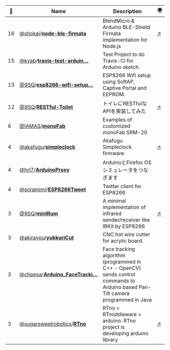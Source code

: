 |:star2: | Name | Description | 🌍|
|---|---|---|---|
|16|[@shokai](https://github.com/shokai)/[**node-ble-firmata**](https://github.com/shokai/node-ble-firmata)|BlendMicro & Arduino BLE-Shield Firmata implementation for Node.js|[:arrow_upper_right:](https://www.npmjs.org/package/ble-firmata)|
|15|[@kyab](https://github.com/kyab)/[**travis-test-arduin…**](https://github.com/kyab/travis-test-arduino)|Test Project to do Travis-CI for Arduino sketch.||
|13|[@9SQ](https://github.com/9SQ)/[**esp8266-wifi-setup…**](https://github.com/9SQ/esp8266-wifi-setup)|ESP8266 Wifi setup using SoftAP, Captive Portal and EEPROM.||
|12|[@9SQ](https://github.com/9SQ)/[**RESTful-Toilet**](https://github.com/9SQ/RESTful-Toilet)|トイレにRESTfulなAPIを実装してみた|[:arrow_upper_right:](http://eleclog.quitsq.com/2016/01/restful-toilet.html)|
|6|[@IAMAS](https://github.com/IAMAS)/[**monoFab**](https://github.com/IAMAS/monoFab)|Examples of customized monoFab SRM-20||
|4|[@akafugu](https://github.com/akafugu)/[**simpleclock**](https://github.com/akafugu/simpleclock)|Akafugu Simpleclock firmware|[:arrow_upper_right:](http://akafugu.jp/posts/products/simpleclock)|
|4|[@hrl7](https://github.com/hrl7)/[**ArduinoProxy**](https://github.com/hrl7/ArduinoProxy)|ArduinoとFirefox OSシミュレータをつなぎます||
|4|[@soramimi](https://github.com/soramimi)/[**ESP8266Tweet**](https://github.com/soramimi/ESP8266Tweet)|Twitter client for ESP8266||
|3|[@9SQ](https://github.com/9SQ)/[**minIRum**](https://github.com/9SQ/minIRum)|A minimal implementation of infrared sender/receiver like IRKit by ESP8266|[:arrow_upper_right:](http://eleclog.quitsq.com/2016/09/minirum.html)|
|3|[@akirayou](https://github.com/akirayou)/[**yukkuriCut**](https://github.com/akirayou/yukkuriCut)|CNC hot wire cutter for acrylic board.||
|3|[@chpesa](https://github.com/chpesa)/[**Arduino_FaceTracki…**](https://github.com/chpesa/Arduino_FaceTracking)|Face tracking algorithm (programmed in C++ - OpenCV) sends control commands to Arduino based Pan-Tilt camera programmed in Java ||
|3|[@sugarsweetrobotics](https://github.com/sugarsweetrobotics)/[**RTno**](https://github.com/sugarsweetrobotics/RTno)|RTno = RTmiddleware + arduino. RTno project is developing arduino library|[:arrow_upper_right:](http://www.ysuga.net/robot/rtm/rtc/rtno)|

